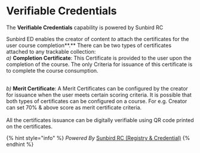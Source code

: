 # Verifiable Credentials

The **Verifiable Credentials** capability is powered by Sunbird RC

Sunbird ED enables the creator of content _to_ attach the certificates for the user course completion\*\*.\*\* There can be two types of certificates attached to any trackable collection:\
_a)_ **Completion Certificate**: This Certificate is provided to the user upon the completion of the course. The only Criteria for issuance of this certificate is to complete the course consumption.

\
_b)_ **Merit Certificate**: A Merit Certificates can be configured by the creator for issuance when the user meets certain scoring criteria. It is possible that both types of certificates can be configured on a course. For e.g. Creator can set 70% & above score as merit certificate criteria.\
\
All the certificates issuance can be digitally verifiable using QR code printed on the certificates.

{% hint style="info" %}
_Powered By_ [Sunbird RC (Registry & Credential)](http://127.0.0.1:5000/o/-Mi9QwJlsfb7xuxTBc0J/s/-Mi9TAMApVKuSwtZEklF/ "mention")
{% endhint %}
